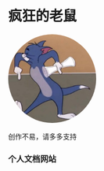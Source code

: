 <h1>疯狂的老鼠</h1>
<img width="180px" style="border-radius: 50%" bor src="./img/shu.jpg">
<p>创作不易，请多多支持</p>

### 个人文档网站

<!-- ![](_media/bg.png) -->

